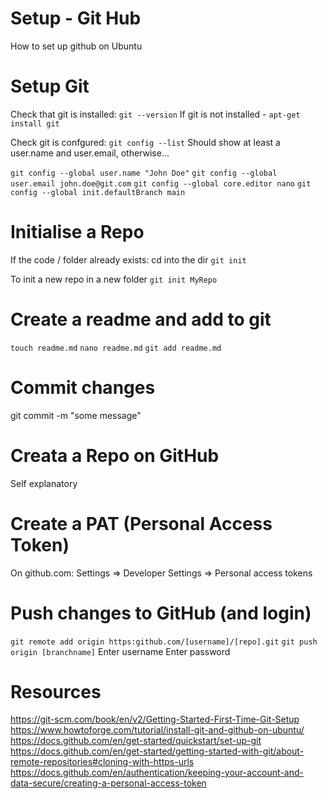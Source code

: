 # Setup - Git Hub
How to set up github on Ubuntu

# Setup Git
Check that git is installed:
`git --version`
If git is not installed - `apt-get install git`

Check git is confgured:
`git config --list`
Should show at least a user.name and user.email, otherwise...

`git config --global user.name "John Doe"`
`git config --global user.email john.doe@git.com`
`git config --global core.editor nano`
`git config --global init.defaultBranch main`

# Initialise a Repo
If the code / folder already exists:
cd into the dir
`git init`

To init a new repo in a new folder
`git init MyRepo`

# Create a readme and add to git
`touch readme.md`
`nano readme.md`
`git add readme.md`

# Commit changes
git commit -m "some message"

# Creata a Repo on GitHub
Self explanatory


# Create a PAT (Personal Access Token)
On github.com:
Settings => Developer Settings => Personal access tokens

# Push changes to GitHub (and login)
`git remote add origin https:github.com/[username]/[repo].git`
`git push origin [branchname]`
Enter username
Enter password

# Resources
https://git-scm.com/book/en/v2/Getting-Started-First-Time-Git-Setup
https://www.howtoforge.com/tutorial/install-git-and-github-on-ubuntu/
https://docs.github.com/en/get-started/quickstart/set-up-git
https://docs.github.com/en/get-started/getting-started-with-git/about-remote-repositories#cloning-with-https-urls
https://docs.github.com/en/authentication/keeping-your-account-and-data-secure/creating-a-personal-access-token
